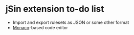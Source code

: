# jSin extension to-do list

  - Import and export rulesets as JSON or some other format
  - [Monaco](https://github.com/microsoft/monaco-editor)-based code editor
